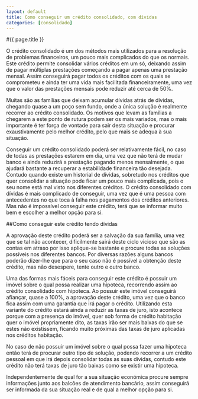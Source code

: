 ```yaml
---
layout: default
title: Como conseguir um crédito consolidado, com dívidas
categories: [consolidado]
---
```


#{{ page.title }}

O crédito consolidado é um dos métodos mais utilizados para a resolução de problemas financeiros, um pouco mais complicados do que os normais. Este crédito permite consolidar vários créditos em um só, deixando assim de pagar múltiplas prestações começando a pagar apenas uma prestação mensal. Assim conseguirá pagar todos os créditos com os quais se comprometeu e ainda ter uma vida mais facilitada financeiramente, uma vez que o valor das prestações mensais pode reduzir até cerca de 50%.

Muitas são as famílias que deixam acumular dívidas atrás de dívidas, chegando quase a um poço sem fundo, onde a única solução é realmente recorrer ao crédito consolidado. Os motivos que levam as famílias a chegarem a este ponto de rutura podem ser os mais variados, mas o mais importante é ter força de vontade para sair desta situação e procurar exaustivamente pelo melhor crédito, pelo que mais se adequa à sua situação.

Conseguir um crédito consolidado poderá ser relativamente fácil, no caso de todas as prestações estarem em dia, uma vez que não terá de mudar banco e ainda reduzirá a prestação pagando menos mensalmente, o que ajudará bastante a recuperar a estabilidade financeira tão desejada. Contudo quando existe um historial de dívidas, sobretudo nos créditos que quer consolidar a situação pode ficar um pouco mais complicada, pois o seu nome está mal visto nos diferentes créditos. O crédito consolidado com dívidas é mais complicado de conseguir, uma vez que é uma pessoa com antecedentes no que toca à falha nos pagamentos dos créditos anteriores. Mas não é impossível conseguir este crédito, terá que se informar muito bem e escolher a melhor opção para si.

##Como conseguir este crédito tendo dívidas

A aprovação deste crédito poderá ser a salvação da sua família, uma vez que se tal não acontecer, dificilmente sairá deste ciclo vicioso que são as contas em atraso por isso aplique-se bastante e procure todas as soluções possíveis nos diferentes bancos. Por diversas razões alguns bancos poderão dizer-lhe que para o seu caso não é possível a obtenção deste crédito, mas não desespere, tente outro e outro banco.

Uma das formas mais fáceis para conseguir este crédito é possuir um imóvel sobre o qual possa realizar uma hipoteca, recorrendo assim ao crédito consolidado com hipoteca. Ao possuir este imóvel conseguirá afiançar, quase a 100%, a aprovação deste crédito, uma vez que o banco fica assim com uma garantia que irá pagar o crédito. Utilizando esta variante do crédito estará ainda a reduzir as taxas de juro, isto acontece porque com a presença do imóvel, quer sob forma de crédito habitação quer o imóvel propriamente dito, as taxas irão ser mais baixas do que se estes não existissem, ficando muito próximas das taxas de juro aplicadas nos créditos habitação.

No caso de não possuir um imóvel sobre o qual possa fazer uma hipoteca então terá de procurar outro tipo de solução, podendo recorrer a um crédito pessoal em que irá depois consolidar todas as suas dívidas, contudo este crédito não terá taxas de juro tão baixas como se existir uma hipoteca.

Independentemente de qual for a sua situação económica procure sempre informações junto aos balcões de atendimento bancário, assim conseguirá ser informada da sua situação real e de qual a melhor opção para si.
